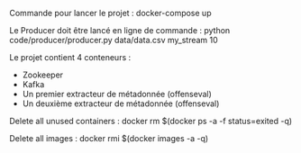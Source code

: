 Commande pour lancer le projet : 
docker-compose up

Le Producer doit être lancé en ligne de commande : 
python code/producer/producer.py data/data.csv my_stream 10

Le projet contient 4 conteneurs :
- Zookeeper
- Kafka
- Un premier extracteur de métadonnée (offenseval)
- Un deuxième extracteur de métadonnée (offenseval)

Delete all unused containers :
docker rm $(docker ps -a -f status=exited -q)

Delete all images :
docker rmi $(docker images -a -q)


